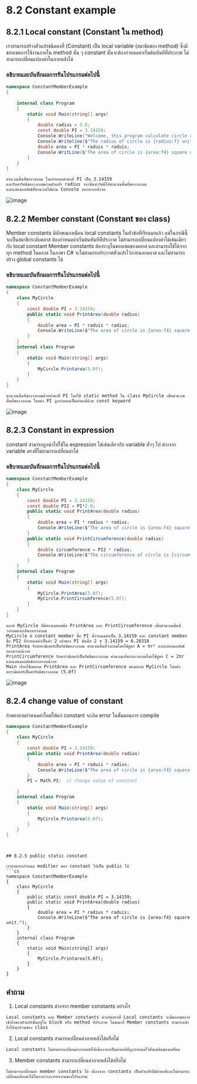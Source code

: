 # 8.2 Constant example


## 8.2.1 Local constant (Constant ใน method)

เราสามารถสร้างตัวแปรชนิดคงที่ (Constant) เป็น local variable (สมาชิดของ method) ซึ่งมีชอบเขตการใช้งานภายใน method นั้น ๆ
constant นั้นจะต้องกำหนดค่าเริ่มต้นทันทีที่ประกาศ ไม่สามารถเปลี่ยนแปลงค่าในภายหลังได้

### อธิบายและบันทึกผลการรันโปรแกรมต่อไปนี้ 

```cs
namespace ConstantMemberExample
{
 
    internal class Program
    {
        static void Main(string[] args)
        {
            double radius = 5.0;
            const double PI = 3.14159;
            Console.WriteLine("Welcome, this program calculate circle area");
            Console.Writeline($"The radius of circle is {radius:f} unit.");
            double area = PI * raduis * raduis;
            Console.WritLine($"The area of circle is {area:f4} square unit.");
        }
    }
}
```
```
คำนวณพื้นที่ของวงกลม โดยกำหนดค่าคงที่ PI เป็น 3.14159 
และรับค่ารัศมีของวงกลมผ่านตัวแปร radius จากนั้นนำรัศมีไปคำนวณพื้นที่ของวงกลม 
และแสดงผลลัพธ์ที่คำนวณได้ผ่าน Console ออกทางหน้าจอ
```

![image](https://user-images.githubusercontent.com/115066298/236553362-906d1c00-3838-4da5-b740-88dc88c09bc8.png)


## 8.2.2 Member constant (Constant ของ class)
Member constants มีลักษณะเหมือน local constants ในหัวข้อที่เรียนมาแล้ว  แต่ในกรณีนี้จะเป็นสมาชิกระดับคลาส 
ต้องกำหนดค่าเริ่มต้นทันทีที่ประกาศ ไม่สามารถเปลี่ยนแปลงค่าได้เช่นเดียวกับ local constant
Member constants ต้องระบุในขอบเขตของคลาส และสามารถใช้ได้จากทุก method ในคลาส 
ในภาษา C# จะไม่สามารถประกาศตัวแปรไว้ภายนอกคลาส และไม่สามารถสร้าง global constants ได้

### อธิบายและบันทึกผลการรันโปรแกรมต่อไปนี้ 

```cs
namespace ConstantMemberExample
{
    class MyCircle
    {
        const double PI = 3.14159;
        public static void PrintArea(double radius)
        {
            double area = PI * raduis * radius;
            Console.WriteLine($"The area of circle is {area:f4} square unit.");
        }
    }
    internal class Program
    {
        static void Main(string[] args)
        {
            MyCircle.Printarea(5.0f);
        }
    }
}
```
```
คำนวณพื้นที่ของวงกลมด้วยค่าคงที่ PI โดยใช้ static method ใน class MyCircle เพื่อคำนวณพื้นที่ของวงกลม โดยค่า PI ถูกกำหนดเป็นค่าคงที่ด้วย const keyword
```
![image](https://user-images.githubusercontent.com/115066298/236553597-fe6932ce-2351-4008-8d07-612f9495731a.png)

## 8.2.3 Constant in expression
constant สามารถถูกนำไปใช้ใน expression ได้เช่นเดียวกับ variable ทั่วๆ ไป 
ต่างจาก variable ตรงที่ไม่สามารถเปลี่ยนค่าได้
### อธิบายและบันทึกผลการรันโปรแกรมต่อไปนี้ 
```cs
namespace ConstantMemberExample
{
    class MyCircle
    {
        const double PI = 3.14159;
        const double PI2 = PI*2.0;
        public static void PrintArea(double radius)
        {
            double area = PI * radius * radius;
            Console.WriteLine($"The area of circle is {area:f4} square unit.");
        }
        public static void PrintCircumference(double radius)
        {
            double circumference = PI2 * radius;
            Console.WriteLine($"The circumference of circle is {circumference:f4} square unit.");
        }
    }
    internal class Program
    {
        static void Main(string[] args)
        {
            MyCircle.PrintArea(5.0f);
            MyCircle.PrintCircumference(5.0f);
        }
    }
}
```
```
คลาส MyCircle ที่มีสองเมทอดคือ PrintArea และ PrintCircumference เพื่อคำนวณพื้นที่วงกลมและเส้นรอบวงกลม
MyCircle มี constant member ชื่อ PI ที่กำหนดค่าเป็น 3.14159 และ constant member ชื่อ PI2 ที่กำหนดค่าเป็นค่า 2 เท่าของ PI นั่นคือ 2 × 3.14159 = 6.28318
PrintArea รับพารามิเตอร์เป็นรัศมีของวงกลม คำนวณพื้นที่วงกลมโดยใช้สูตร A = πr² และแสดงผลลัพธ์ออกทางหน้าจอ
PrintCircumference รับพารามิเตอร์เป็นรัศมีของวงกลม คำนวณเส้นรอบวงกลมโดยใช้สูตร C = 2πr และแสดงผลลัพธ์ออกทางหน้าจอ
Main เรียกใช้เมทอด PrintArea และ PrintCircumference ของคลาส MyCircle โดยส่งพารามิเตอร์เป็นค่ารัศมีของวงกลม (5.0f)
```
![image](https://user-images.githubusercontent.com/115066298/236553895-24d54873-ed60-48ce-ae55-6506cd34d8fc.png)

## 8.2.4 change value of constant
ถ้าพยายามกำหนดค่าใหม่ให้แก่ constant จะเกิด error ในขั้นตอนการ compile

```cs
namespace ConstantMemberExample
{
    class MyCircle
    {
        const double PI = 3.14159;
        public static void PrintArea(double radius)
        {
            double area = PI * raduis * radius;
            Console.WriteLine($"The area of circle is {area:f4} square unit.");
        }
        PI = Math.PI;  // change value of constant

    }
    internal class Program
    {
        static void Main(string[] args)
        {
            MyCircle.Printarea(5.0f);
        }
    }
}
```
```


## 8.2.5 public static constant

เราสามารถกำหนด modifier ของ constant ให้เป็น public ได้  
```cs
namespace ConstantMemberExample
{
    class MyCircle
    {
        public static const double PI = 3.14159;
        public static void PrintArea(double radius)
        {
            double area = PI * radius * raduis;
            Console.WriteLine($"The area of circle is {area:f4} square unit.");
        }
    }
    internal class Program
    {
        static void Main(string[] args)
        {
            MyCircle.Printarea(5.0f);
        }
    }
}
```


## คำถาม

1. Local constants ต่างจาก member constants อย่างไร
```
Local constants และ Member constants ต่างกันตรงที่ Local constants จะมีขอบเขตการเข้าถึงของตัวแปรนั้นอยู่ใน block หรือ method ที่ประกาศ ในขณะที่ Member constants สามารถเข้าถึงได้ทุกส่วนของ class
```

2. Local constants สามารถเปลี่ยนค่าภายหลังได้หรือไม่
```
Local constants ไม่สามารถเปลี่ยนค่าภายหลังได้เนื่องจากเป็นค่าคงที่ที่ถูกกำหนดไว้ตั้งแต่ต้นของเมท็อด
```
3. Member constants สามารถเปลี่ยนค่าภายหลังได้หรือไม่
```
ไม่สามารถเปลี่ยนค่า member constants ได้ เนื่องจาก constants เป็นตัวแปรที่มีค่าคงที่และไม่สามารถเปลี่ยนแปลงค่าได้ในระหว่างการทำงานของโปรแกรม
```
 
